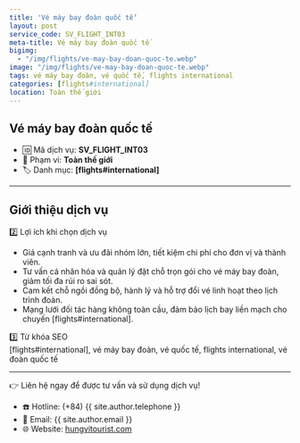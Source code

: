```yaml
---
title: 'Vé máy bay đoàn quốc tế'
layout: post
service_code: SV_FLIGHT_INT03
meta-title: Vé máy bay đoàn quốc tế
bigimg:
  - "/img/flights/ve-may-bay-doan-quoc-te.webp"
image: "/img/flights/ve-may-bay-doan-quoc-te.webp"
tags: vé máy bay đoàn, vé quốc tế, flights international
categories: [flights#international]
location: Toàn thế giới
---
```


## Vé máy bay đoàn quốc tế

- 🆔 Mã dịch vụ: **SV_FLIGHT_INT03**
- 📍 Phạm vi: **Toàn thế giới**
- 🏷️ Danh mục: **[flights#international]**

---

## Giới thiệu dịch vụ

2️⃣ Lợi ích khi chọn dịch vụ  
- Giá cạnh tranh và ưu đãi nhóm lớn, tiết kiệm chi phí cho đơn vị và thành viên.  
- Tư vấn cá nhân hóa và quản lý đặt chỗ trọn gói cho vé máy bay đoàn, giảm tối đa rủi ro sai sót.  
- Cam kết chỗ ngồi đồng bộ, hành lý và hỗ trợ đổi vé linh hoạt theo lịch trình đoàn.  
- Mạng lưới đối tác hàng không toàn cầu, đảm bảo lịch bay liền mạch cho chuyến [flights#international].

3️⃣ Từ khóa SEO  
[flights#international], vé máy bay đoàn, vé quốc tế, flights international, vé đoàn quốc tế

---

👉 Liên hệ ngay để được tư vấn và sử dụng dịch vụ!

- ☎️ Hotline: (+84) {{ site.author.telephone }}
- 📧 Email: {{ site.author.email }}
- 🌐 Website: [hungvitourist.com](https://hungvitourist.com)

